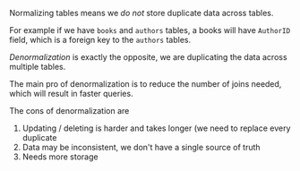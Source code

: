 Normalizing tables means we _do not_ store duplicate data across tables.

For example if we have `books` and `authors` tables, a books will have `AuthorID` field, which is a foreign key to the `authors` tables.

_Denormalization_ is exactly the opposite, we are duplicating the data across multiple tables.

The main pro of denormalization is to reduce the number of joins needed, which will result in faster queries.

The cons of denormalization are

1. Updating / deleting is harder and takes longer (we need to replace every duplicate
2. Data may be inconsistent, we don't have a single source of truth
3. Needs more storage
